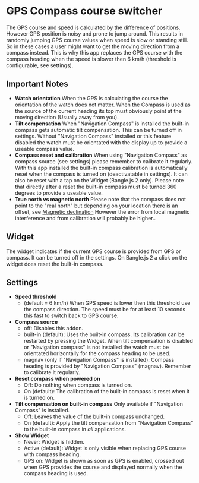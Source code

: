 # GPS Compass course switcher
The GPS course and speed is calculated by the difference of positions.
However GPS position is noisy and prone to jump around.
This results in randomly jumping GPS course values when speed is slow or standing still.
So in these cases a user might want to get the moving direction from a compass instead.
This is why this app replaces the GPS course with the compass heading when the speed is slower then 6 km/h (threshold is configurable, see settings).

## Important Notes
* **Watch orientation**
  When the GPS is calculating the course the orientation of the watch does not matter.
  When the Compass is used as the source of the current heading its top must obviously point at the moving direction (Usually away from you).
* **Tilt compensation**
  When "Navigation Compass" is installed the built-in compass gets automatic tilt compensation. This can be turned off in settings. Without "Navigation Compass" installed or this feature disabled the watch must be orientated with the display up to provide a useable compass value.
* **Compass reset and calibration**
  When using "Navigation Compass" as compass source (see settings) please remember to calibrate it regularly.
  With this app installed the built-in compass calibration is automatically reset when the compass is turned on (deactivatable in settings). It can also be reset with a tap on the Widget (Bangle.js 2 only). Please note that directly after a reset the built-in compass must be turned 360 degrees to provide a useable value.
* **True north vs magnetic north**
  Please note that the compass does not point to the "real north" but depending on your location there is an offset, see [Magnetic declination](https://en.wikipedia.org/wiki/Magnetic_declination)
  However the error from local magnetic interference and from calibration will probably be higher..

## Widget
The widget indicates if the current GPS course is provided from GPS or compass.
It can be turned off in the settings.
On Bangle.js 2 a click on the widget does reset the built-in compass.

## Settings
* **Speed threshold**
  - (default = 6 km/h) When GPS speed is lower then this threshold use the compass direction. The speed must be for at least 10 seconds this fast to switch back to GPS course.
* **Compass source**
  - off: Disables this addon.
  - built-in (default): Uses the built-in compass. Its calibration can be restarted by pressing the Widget. When tilt compensation is disabled or "Navigation compass" is not installed the watch must be orientated horizontally for the compass heading to be used.
  - magnav (only if "Navigation Compass" is installed): Compass heading is provided by "Navigation Compass" (magnav). Remember to calibrate it regularly.
* **Reset compass when powered on**
  - Off: Do nothing when compass is turned on.
  - On (default): The calibration of the built-in compass is reset when it is turned on.
* **Tilt compensation on built-in compass**
  Only available if "Navigation Compass" is installed.
  - Off: Leaves the value of the built-in compass unchanged.
  - On (default): Apply the tilt compensation from "Navigation Compass" to the built-in compass in _all_ applications.
* **Show Widget**
  - Never: Widget is hidden.
  - Active (default): Widget is only visible when replacing GPS course with compass heading.
  - GPS on: Widget is shown as soon as GPS is enabled, crossed out when GPS provides the course and displayed normally when the compass heading is used.
